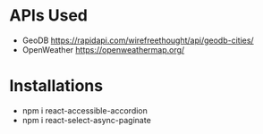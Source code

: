 # APIs Used

- GeoDB https://rapidapi.com/wirefreethought/api/geodb-cities/
- OpenWeather https://openweathermap.org/

# Installations

- npm i react-accessible-accordion
- npm i react-select-async-paginate
#